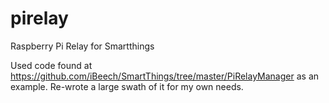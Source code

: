 # pirelay
Raspberry Pi Relay for Smartthings

Used code found at https://github.com/iBeech/SmartThings/tree/master/PiRelayManager as an example. Re-wrote a large swath of it for my own needs.
